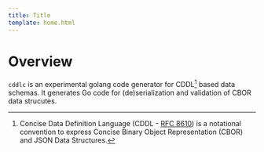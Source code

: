 ```yaml
---
title: Title
template: home.html
---
```


# Overview

`cddlc` is an experimental golang code generator for CDDL[^1] based data schemas. It generates Go code for (de)serialization and validation of CBOR data strucutes.


[^1]:
    Concise Data Definition Language (CDDL - [RFC 8610](https://www.rfc-editor.org/rfc/rfc8610.txt)) is a notational convention to express Concise Binary Object Representation (CBOR) and JSON Data Structures.
